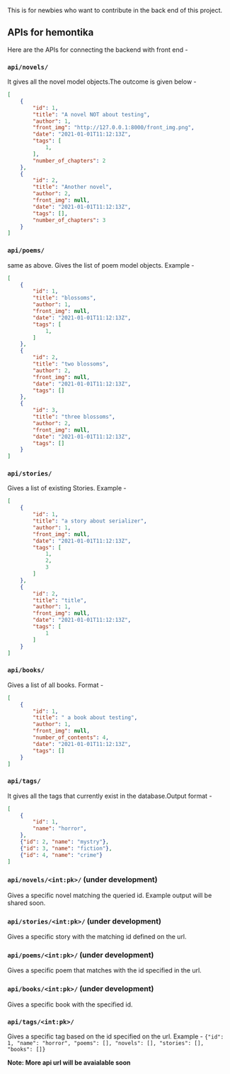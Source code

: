 This is for newbies who want to contribute in the back end of this project.
## APIs for hemontika
Here are the APIs for connecting the backend with front end -
### `api/novels/`
It gives all the novel model objects.The outcome is given below -
```json
[
    {
        "id": 1,
        "title": "A novel NOT about testing",
        "author": 1,
        "front_img": "http://127.0.0.1:8000/front_img.png",
        "date": "2021-01-01T11:12:13Z",
        "tags": [
            1,
        ],
        "number_of_chapters": 2
    },
    {
        "id": 2,
        "title": "Another novel",
        "author": 2,
        "front_img": null,
        "date": "2021-01-01T11:12:13Z",
        "tags": [],
        "number_of_chapters": 3
    }
]
```
### `api/poems/`
same as above. Gives the list of poem model objects. Example -
```json
[
    {
        "id": 1,
        "title": "blossoms",
        "author": 1,
        "front_img": null,
        "date": "2021-01-01T11:12:13Z",
        "tags": [
            1,
        ]
    },
    {
        "id": 2,
        "title": "two blossoms",
        "author": 2,
        "front_img": null,
        "date": "2021-01-01T11:12:13Z",
        "tags": []
    },
    {
        "id": 3,
        "title": "three blossoms",
        "author": 2,
        "front_img": null,
        "date": "2021-01-01T11:12:13Z",
        "tags": []
    }
]
```
### `api/stories/`
Gives a list of existing Stories. Example -
```json
[
    {
        "id": 1,
        "title": "a story about serializer",
        "author": 1,
        "front_img": null,
        "date": "2021-01-01T11:12:13Z",
        "tags": [
            1,
            2,
            3
        ]
    },
    {
        "id": 2,
        "title": "title",
        "author": 1,
        "front_img": null,
        "date": "2021-01-01T11:12:13Z",
        "tags": [
            1
        ]
    }
]
```

### `api/books/`
Gives a list of all books. Format -
```json
[
    {
        "id": 1,
        "title": " a book about testing",
        "author": 1,
        "front_img": null,
        "number_of_contents": 4,
        "date": "2021-01-01T11:12:13Z",
        "tags": []
    }
]
```
### `api/tags/`
It gives all the tags that currently exist in the database.Output format -
```json
[
    {
        "id": 1,
        "name": "horror",
    },
    {"id": 2, "name": "mystry"},
    {"id": 3, "name": "fiction"},
    {"id": 4, "name": "crime"}
]
```
### `api/novels/<int:pk>/`  (under development)
Gives a specific novel matching the queried id. Example output will be shared soon.

### `api/stories/<int:pk>/` (under development)
Gives a specific story with the matching id defined on the url.
### `api/poems/<int:pk>/` (under development)
Gives a specific poem that matches with the id specified in the url.
### `api/books/<int:pk>/` (under development)
Gives a specific book with the specified id.
### `api/tags/<int:pk>/`
Gives a specific tag based on the id specified on the url. Example -
`{"id": 1, "name": "horror", "poems": [], "novels": [], "stories": [], "books": []}`

**Note: More api url will be avaialable soon**